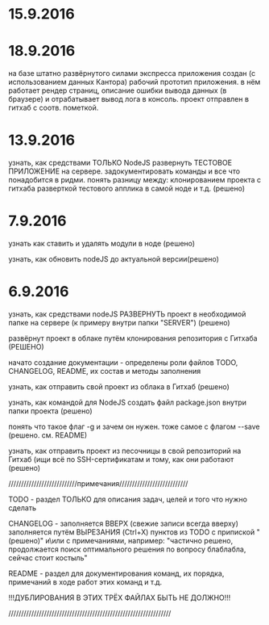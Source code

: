 

15.9.2016
=========



18.9.2016
=========
на базе штатно развёрнутого силами экспресса приложения создан (с использованием данных Кантора)
рабочий прототип приложения. в нём работает рендер страниц, описание ошибки вывода данных (в браузере)
и отрабатывает вывод лога в консоль. проект отправлен в гитхаб с соотв. пометкой.

13.9.2016
=========
узнать, как средствами ТОЛЬКО NodeJS развернуть ТЕСТОВОЕ ПРИЛОЖЕНИЕ на сервере.
задокументировать команды и все что понадобится в ридми. понять разницу между:
                                                                           клонированием проекта с гитхаба
                                                                           разверткой тестового апплика в самой ноде и т.д.
                                                                          (решено)





7.9.2016
=========
узнать как ставить и удалять модули в ноде (решено)

узнать, как обновить nodeJS до актуальной версии(решено)


6.9.2016
=========
узнать, как средствами nodeJS РАЗВЕРНУТЬ проект в необходимой папке на сервере (к примеру внутри папки "SERVER") (решено)

развёрнут проект в облаке путём клонирования репозитория с Гитхаба (РЕШЕНО)

начато создание документации - определены роли файлов TODO, CHANGELOG, README, их состав и методы заполнения

узнать, как отправить свой проект из облака в Гитхаб (решено)

узнать, как командой для NodeJS создать файл package.json внутри папки проекта (решено)

понять что такое флаг -g и зачем он нужен. тоже самое с флагом --save (решено. см. README)

узнать, как отправить проект из песочницы в свой репозиторий на Гитхаб (ищи всё по SSH-сертификатам и тому, как они работают (решено)



///////////////////////////примечания///////////////////////////

TODO - раздел ТОЛЬКО для описания задач, целей и того что нужно сделать

CHANGELOG - заполняется ВВЕРХ (свежие записи всегда вверху) заполняется путём ВЫРЕЗАНИЯ (Ctrl+X) пунктов из TODO с припиской
"(решено)" и\или с примечаниями, например: "частично решено, продолжается поиск оптимального решения по вопросу блаблабла,
сейчас стоит костыль"

README - раздел для документирования команд, их порядка, примечаний в ходе работ этих команд и т.д.

!!!ДУБЛИРОВАНИЯ В ЭТИХ ТРЁХ ФАЙЛАХ БЫТЬ НЕ ДОЛЖНО!!!

////////////////////////////////////////////////////////////////
